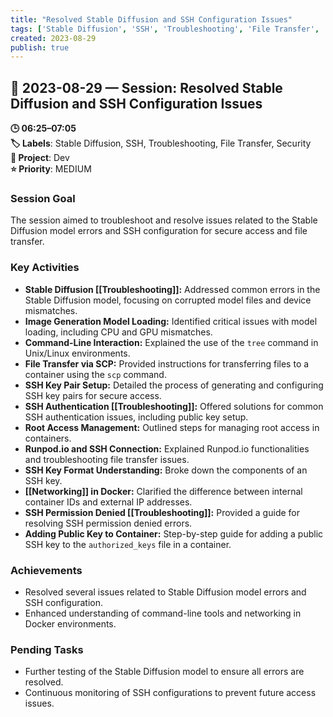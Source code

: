 ```yaml
---
title: "Resolved Stable Diffusion and SSH Configuration Issues"
tags: ['Stable Diffusion', 'SSH', 'Troubleshooting', 'File Transfer', 'Security']
created: 2023-08-29
publish: true
---
```


## 📅 2023-08-29 — Session: Resolved Stable Diffusion and SSH Configuration Issues

**🕒 06:25–07:05**  
**🏷️ Labels**: Stable Diffusion, SSH, Troubleshooting, File Transfer, Security  
**📂 Project**: Dev  
**⭐ Priority**: MEDIUM  


### Session Goal
The session aimed to troubleshoot and resolve issues related to the Stable Diffusion model errors and SSH configuration for secure access and file transfer.

### Key Activities
- **Stable Diffusion [[Troubleshooting]]:** Addressed common errors in the Stable Diffusion model, focusing on corrupted model files and device mismatches.
- **Image Generation Model Loading:** Identified critical issues with model loading, including CPU and GPU mismatches.
- **Command-Line Interaction:** Explained the use of the `tree` command in Unix/Linux environments.
- **File Transfer via SCP:** Provided instructions for transferring files to a container using the `scp` command.
- **SSH Key Pair Setup:** Detailed the process of generating and configuring SSH key pairs for secure access.
- **SSH Authentication [[Troubleshooting]]:** Offered solutions for common SSH authentication issues, including public key setup.
- **Root Access Management:** Outlined steps for managing root access in containers.
- **Runpod.io and SSH Connection:** Explained Runpod.io functionalities and troubleshooting file transfer issues.
- **SSH Key Format Understanding:** Broke down the components of an SSH key.
- **[[Networking]] in Docker:** Clarified the difference between internal container IDs and external IP addresses.
- **SSH Permission Denied [[Troubleshooting]]:** Provided a guide for resolving SSH permission denied errors.
- **Adding Public Key to Container:** Step-by-step guide for adding a public SSH key to the `authorized_keys` file in a container.

### Achievements
- Resolved several issues related to Stable Diffusion model errors and SSH configuration.
- Enhanced understanding of command-line tools and networking in Docker environments.

### Pending Tasks
- Further testing of the Stable Diffusion model to ensure all errors are resolved.
- Continuous monitoring of SSH configurations to prevent future access issues.
